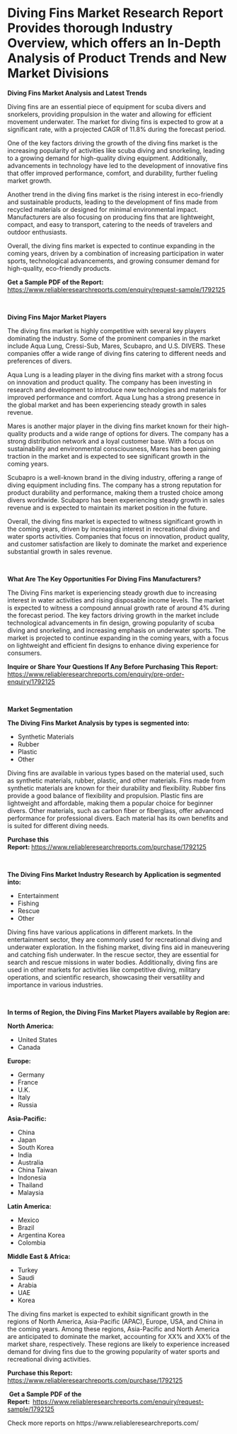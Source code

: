 <p><h1>Diving Fins Market Research Report Provides thorough Industry Overview, which offers an In-Depth Analysis of Product Trends and New Market Divisions</h1></p><p><strong>Diving Fins Market Analysis and Latest Trends</strong></p>
<p><p>Diving fins are an essential piece of equipment for scuba divers and snorkelers, providing propulsion in the water and allowing for efficient movement underwater. The market for diving fins is expected to grow at a significant rate, with a projected CAGR of 11.8% during the forecast period. </p><p>One of the key factors driving the growth of the diving fins market is the increasing popularity of activities like scuba diving and snorkeling, leading to a growing demand for high-quality diving equipment. Additionally, advancements in technology have led to the development of innovative fins that offer improved performance, comfort, and durability, further fueling market growth.</p><p>Another trend in the diving fins market is the rising interest in eco-friendly and sustainable products, leading to the development of fins made from recycled materials or designed for minimal environmental impact. Manufacturers are also focusing on producing fins that are lightweight, compact, and easy to transport, catering to the needs of travelers and outdoor enthusiasts.</p><p>Overall, the diving fins market is expected to continue expanding in the coming years, driven by a combination of increasing participation in water sports, technological advancements, and growing consumer demand for high-quality, eco-friendly products.</p></p>
<p><strong>Get a Sample PDF of the Report:&nbsp;</strong> <a href="https://www.reliableresearchreports.com/enquiry/request-sample/1792125">https://www.reliableresearchreports.com/enquiry/request-sample/1792125</a></p>
<p>&nbsp;</p>
<p><strong>Diving Fins Major Market Players</strong></p>
<p><p>The diving fins market is highly competitive with several key players dominating the industry. Some of the prominent companies in the market include Aqua Lung, Cressi-Sub, Mares, Scubapro, and U.S. DIVERS. These companies offer a wide range of diving fins catering to different needs and preferences of divers.</p><p>Aqua Lung is a leading player in the diving fins market with a strong focus on innovation and product quality. The company has been investing in research and development to introduce new technologies and materials for improved performance and comfort. Aqua Lung has a strong presence in the global market and has been experiencing steady growth in sales revenue.</p><p>Mares is another major player in the diving fins market known for their high-quality products and a wide range of options for divers. The company has a strong distribution network and a loyal customer base. With a focus on sustainability and environmental consciousness, Mares has been gaining traction in the market and is expected to see significant growth in the coming years.</p><p>Scubapro is a well-known brand in the diving industry, offering a range of diving equipment including fins. The company has a strong reputation for product durability and performance, making them a trusted choice among divers worldwide. Scubapro has been experiencing steady growth in sales revenue and is expected to maintain its market position in the future.</p><p>Overall, the diving fins market is expected to witness significant growth in the coming years, driven by increasing interest in recreational diving and water sports activities. Companies that focus on innovation, product quality, and customer satisfaction are likely to dominate the market and experience substantial growth in sales revenue.</p></p>
<p>&nbsp;</p>
<p><strong>What Are The Key Opportunities For Diving Fins Manufacturers?</strong></p>
<p><p>The Diving Fins market is experiencing steady growth due to increasing interest in water activities and rising disposable income levels. The market is expected to witness a compound annual growth rate of around 4% during the forecast period. The key factors driving growth in the market include technological advancements in fin design, growing popularity of scuba diving and snorkeling, and increasing emphasis on underwater sports. The market is projected to continue expanding in the coming years, with a focus on lightweight and efficient fin designs to enhance diving experience for consumers.</p></p>
<p><strong>Inquire or Share Your Questions If Any Before Purchasing This Report:</strong> <a href="https://www.reliableresearchreports.com/enquiry/pre-order-enquiry/1792125">https://www.reliableresearchreports.com/enquiry/pre-order-enquiry/1792125</a></p>
<p>&nbsp;</p>
<p><strong>Market Segmentation</strong></p>
<p><strong>The Diving Fins Market Analysis by types is segmented into:</strong></p>
<p><ul><li>Synthetic Materials</li><li>Rubber</li><li>Plastic</li><li>Other</li></ul></p>
<p><p>Diving fins are available in various types based on the material used, such as synthetic materials, rubber, plastic, and other materials. Fins made from synthetic materials are known for their durability and flexibility. Rubber fins provide a good balance of flexibility and propulsion. Plastic fins are lightweight and affordable, making them a popular choice for beginner divers. Other materials, such as carbon fiber or fiberglass, offer advanced performance for professional divers. Each material has its own benefits and is suited for different diving needs.</p></p>
<p><strong>Purchase this Report:&nbsp;</strong><a href="https://www.reliableresearchreports.com/purchase/1792125">https://www.reliableresearchreports.com/purchase/1792125</a></p>
<p>&nbsp;</p>
<p><strong>The Diving Fins Market Industry Research by Application is segmented into:</strong></p>
<p><ul><li>Entertainment</li><li>Fishing</li><li>Rescue</li><li>Other</li></ul></p>
<p><p>Diving fins have various applications in different markets. In the entertainment sector, they are commonly used for recreational diving and underwater exploration. In the fishing market, diving fins aid in maneuvering and catching fish underwater. In the rescue sector, they are essential for search and rescue missions in water bodies. Additionally, diving fins are used in other markets for activities like competitive diving, military operations, and scientific research, showcasing their versatility and importance in various industries.</p></p>
<p>&nbsp;</p>
<p><strong>In terms of Region, the Diving Fins Market Players available by Region are:</strong></p>
<p>
    <p> <strong> North America: </strong>
        <ul>
            <li>United States</li>
            <li>Canada</li>
        </ul>
        </p> 
    <p> <strong> Europe: </strong>
        <ul>
            <li>Germany</li>
            <li>France</li>
            <li>U.K.</li>
            <li>Italy</li>
            <li>Russia</li>
        </ul>
        </p> 
    <p> <strong> Asia-Pacific: </strong>
        <ul>
            <li>China</li>
            <li>Japan</li>
            <li>South Korea</li>
            <li>India</li>
            <li>Australia</li>
            <li>China Taiwan</li>
            <li>Indonesia</li>
            <li>Thailand</li>
            <li>Malaysia</li>
        </ul>
        </p> 
    <p> <strong> Latin America: </strong>
        <ul>
            <li>Mexico</li>
            <li>Brazil</li>
            <li>Argentina Korea</li>
            <li>Colombia</li>
        </ul>
        </p> 
    <p> <strong> Middle East & Africa: </strong>
        <ul>
            <li>Turkey</li>
            <li>Saudi</li>
            <li>Arabia</li>
            <li>UAE</li>
            <li>Korea</li>
        </ul>
    </p>
    </p>
<p><p>The diving fins market is expected to exhibit significant growth in the regions of North America, Asia-Pacific (APAC), Europe, USA, and China in the coming years. Among these regions, Asia-Pacific and North America are anticipated to dominate the market, accounting for XX% and XX% of the market share, respectively. These regions are likely to experience increased demand for diving fins due to the growing popularity of water sports and recreational diving activities.</p></p>
<p><strong>Purchase this Report: </strong><a href="https://www.reliableresearchreports.com/purchase/1792125">https://www.reliableresearchreports.com/purchase/1792125</a></p>
<p>&nbsp;<strong>Get a Sample PDF of the Report:&nbsp;&nbsp;</strong><a href="https://www.reliableresearchreports.com/enquiry/request-sample/1792125">https://www.reliableresearchreports.com/enquiry/request-sample/1792125</a></p>
<p><strong></strong></p>
<p>Check more reports on https://www.reliableresearchreports.com/</p>